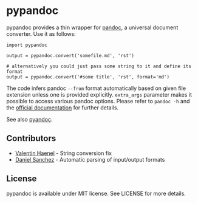 # pypandoc

pypandoc provides a thin wrapper for [pandoc](http://johnmacfarlane.net/pandoc/), a universal document converter. Use it as follows:

    import pypandoc

    output = pypandoc.convert('somefile.md', 'rst')

    # alternatively you could just pass some string to it and define its format
    output = pypandoc.convert('#some title', 'rst', format='md')

The code infers pandoc `--from` format automatically based on given file extension unless one is provided explicitly. `extra_args` parameter makes it possible to access various pandoc options. Please refer to `pandoc -h` and the [official documentation](http://johnmacfarlane.net/pandoc/README.html) for further details.

See also [pyandoc](http://pypi.python.org/pypi/pyandoc/).

## Contributors

* [Valentin Haenel](https://github.com/esc) - String conversion fix
* [Daniel Sanchez](https://github.com/ErunamoJAZZ) - Automatic parsing of input/output formats

## License

pypandoc is available under MIT license. See LICENSE for more details.

